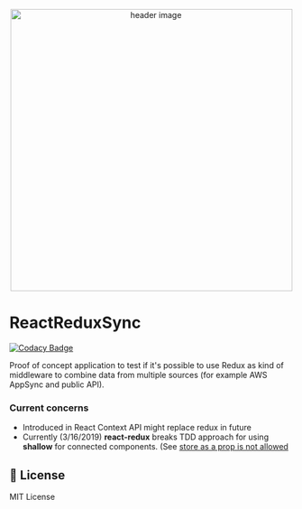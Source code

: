 <p align="center"><img src="https://storage.googleapis.com/react-redux-sync/project_cover.png" alt="header image" width="500px"></p>

# ReactReduxSync

[![Codacy Badge](https://api.codacy.com/project/badge/Grade/c0dca90cb9e04c758d39fe28e52ab081)](https://app.codacy.com/app/psyfungus/ReactReduxSync?utm_source=github.com&utm_medium=referral&utm_content=paxti/ReactReduxSync&utm_campaign=Badge_Grade_Settings)

<p>
  Proof of concept application to test if it's possible to use Redux as kind of middleware to combine data from multiple sources (for example AWS AppSync and public API).
</p>

### Current concerns

- Introduced in React Context API might replace redux in future
- Currently (3/16/2019) **react-redux** breaks TDD approach for using **shallow** for connected components. (See [store as a prop is not allowed](https://github.com/reduxjs/react-redux/issues/1161)

## 📄 License

MIT License

